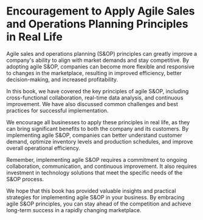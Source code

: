 Encouragement to Apply Agile Sales and Operations Planning Principles in Real Life
==============================================================================================

Agile sales and operations planning (S\&OP) principles can greatly improve a company's ability to align with market demands and stay competitive. By adopting agile S\&OP, companies can become more flexible and responsive to changes in the marketplace, resulting in improved efficiency, better decision-making, and increased profitability.

In this book, we have covered the key principles of agile S\&OP, including cross-functional collaboration, real-time data analysis, and continuous improvement. We have also discussed common challenges and best practices for successful implementation.

We encourage all businesses to apply these principles in real life, as they can bring significant benefits to both the company and its customers. By implementing agile S\&OP, companies can better understand customer demand, optimize inventory levels and production schedules, and improve overall operational efficiency.

Remember, implementing agile S\&OP requires a commitment to ongoing collaboration, communication, and continuous improvement. It also requires investment in technology solutions that meet the specific needs of the S\&OP process.

We hope that this book has provided valuable insights and practical strategies for implementing agile S\&OP in your business. By embracing agile S\&OP principles, you can stay ahead of the competition and achieve long-term success in a rapidly changing marketplace.
